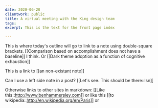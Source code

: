 ```yaml
---
date: 2020-06-20
clientwork: public
title: A virtual meeting with the King design team
tags:
excerpt: This is the text for the front page index

---
```


This is where today's outline will go to link to a note using double-square brackets. [[Comparison based on accomplishment does not have a baseline]] I think. Or [[Dark theme adoption as a function of cognitive exhaustion]]

This is a link to [[an non-existant note]]

Can I use a left side note in a post? [[Let's see. This should be there::lsn]]


Otherwise links to other sites in markdown: [[Like this::http://www.benhammersley.com]] or like this [[to wikipedia::http://en.wikipedia.org/en/Paris]] or 
